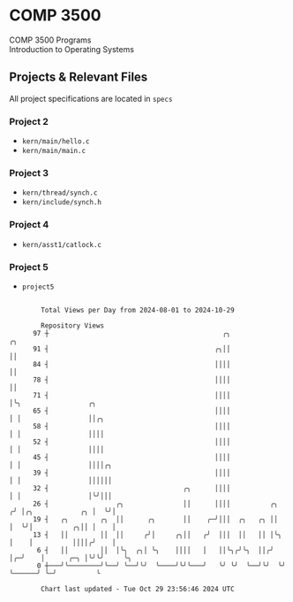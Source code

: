 # COMP 3500
COMP 3500 Programs  
Introduction to Operating Systems  
## Projects & Relevant Files
All project specifications are located in `specs`
### Project 2
- `kern/main/hello.c`
- `kern/main/main.c`
### Project 3
- `kern/thread/synch.c`
- `kern/include/synch.h`
### Project 4
- `kern/asst1/catlock.c`
### Project 5
- `project5`

```

        Total Views per Day from 2024-08-01 to 2024-10-29

        Repository Views
      97 ┼                                            ╭╮                ╭╮
      91 ┤                                          ╭╮││                ││
      84 ┤                                          ││││                ││
      78 ┤                                          ││││                ││
      71 ┤                                          ││││                │╰╮                 ╭╮
      65 ┤                                          ││││                │ │                 ││╭╮
      58 ┤                                          ││││                │ │                 ││││
      52 ┤                                          ││││                │ │                 ││││
      45 ┤                                          ││││                │ │                 ││││╭╮
      39 ┤                                          ││││                │ │                 ││││││
      32 ┤                                  ╭╮      ││││                │ │                 │╰╯│││
      26 ┤                 ╭╮               ││      ││││          ╭╮   ╭╯ │╭╮            ╭╮ │  ╰╯│
      19 ┤   ╭╮        ╭╮  ││      ╭╮       ││    ╭─╯│││  ╭╮   ╭╮ ││   │  ╰╯│          ╭╮││ │    │
      13 ┤   ││        ││  ││     ╭╯│     ╭╮││   ╭╯  │││  ││   ││ │╰╮  │    │          ││││╭╯    │
       6 ┤   ││        ││  │╰╮  ╭╮│ ╰╮    ││││   │   ││╰╮╭╯╰╮  ││╭╯ │╭─╯    │      ╭─╮ │╰╯╰╯     ╰╮
       0 ┼───╯╰────────╯╰──╯ ╰──╯╰╯  ╰────╯╰╯╰───╯   ╰╯ ╰╯  ╰──╯╰╯  ╰╯      ╰──────╯ ╰─╯          ╰

        Chart last updated - Tue Oct 29 23:56:46 2024 UTC
        
```
